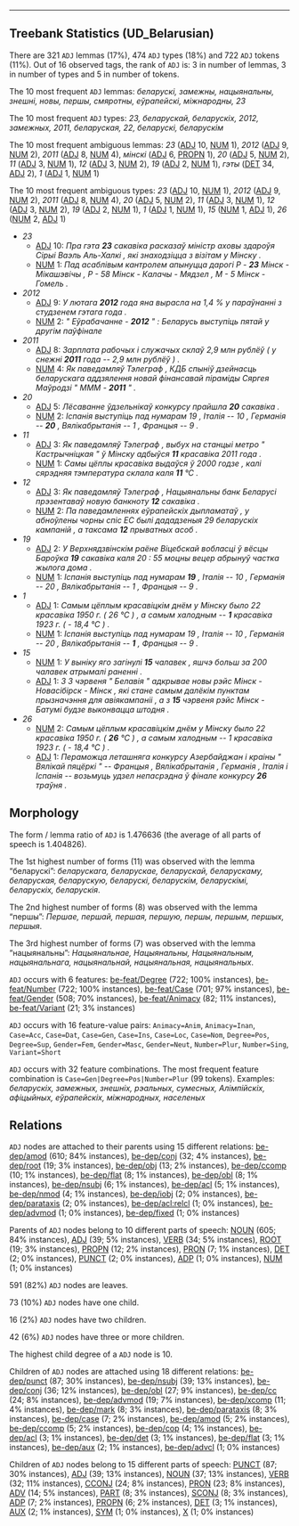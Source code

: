 

--------------------------------------------------------------------------------

## Treebank Statistics (UD_Belarusian)

There are 321 `ADJ` lemmas (17%), 474 `ADJ` types (18%) and 722 `ADJ` tokens (11%).
Out of 16 observed tags, the rank of `ADJ` is: 3 in number of lemmas, 3 in number of types and 5 in number of tokens.

The 10 most frequent `ADJ` lemmas: <em>беларускі, замежны, нацыянальны, знешні, новы, першы, смяротны, еўрапейскі, міжнародны, 23</em>

The 10 most frequent `ADJ` types:  <em>23, беларускай, беларускіх, 2012, замежных, 2011, беларуская, 22, беларускі, беларускім</em>

The 10 most frequent ambiguous lemmas: <em>23</em> ([ADJ]() 10, [NUM]() 1), <em>2012</em> ([ADJ]() 9, [NUM]() 2), <em>2011</em> ([ADJ]() 8, [NUM]() 4), <em>мінскі</em> ([ADJ]() 6, [PROPN]() 1), <em>20</em> ([ADJ]() 5, [NUM]() 2), <em>11</em> ([ADJ]() 3, [NUM]() 1), <em>12</em> ([ADJ]() 3, [NUM]() 2), <em>19</em> ([ADJ]() 2, [NUM]() 1), <em>гэты</em> ([DET]() 34, [ADJ]() 2), <em>1</em> ([ADJ]() 1, [NUM]() 1)

The 10 most frequent ambiguous types:  <em>23</em> ([ADJ]() 10, [NUM]() 1), <em>2012</em> ([ADJ]() 9, [NUM]() 2), <em>2011</em> ([ADJ]() 8, [NUM]() 4), <em>20</em> ([ADJ]() 5, [NUM]() 2), <em>11</em> ([ADJ]() 3, [NUM]() 1), <em>12</em> ([ADJ]() 3, [NUM]() 2), <em>19</em> ([ADJ]() 2, [NUM]() 1), <em>1</em> ([ADJ]() 1, [NUM]() 1), <em>15</em> ([NUM]() 1, [ADJ]() 1), <em>26</em> ([NUM]() 2, [ADJ]() 1)


* <em>23</em>
  * [ADJ]() 10: <em>Пра гэта <b>23</b> сакавіка расказаў міністр аховы здароўя Сірыі Ваэль Аль-Халкі , які знаходзіцца з візітам у Мінску .</em>
  * [NUM]() 1: <em>Пад асаблівым кантролем апынуцца дарогі Р - <b>23</b> Мінск - Мікашэвічы , Р - 58 Мінск - Калачы - Мядзел , М - 5 Мінск - Гомель .</em>
* <em>2012</em>
  * [ADJ]() 9: <em>У лютага <b>2012</b> года яна вырасла на 1,4 % у параўнанні з студзенем гэтага года .</em>
  * [NUM]() 2: <em>" Еўрабачанне - <b>2012</b> " : Беларусь выступіць пятай у другім паўфінале</em>
* <em>2011</em>
  * [ADJ]() 8: <em>Зарплата рабочых і служачых склаў 2,9 млн рублёў ( у снежні <b>2011</b> года -- 2,9 млн рублёў ) .</em>
  * [NUM]() 4: <em>Як паведамляў Тэлеграф , КДБ спыніў дзейнасць беларускага аддзялення новай фінансавай піраміды Сяргея Маўродзі " МММ - <b>2011</b> " .</em>
* <em>20</em>
  * [ADJ]() 5: <em>Лёсаванне ўдзельнікаў конкурсу прайшла <b>20</b> сакавіка .</em>
  * [NUM]() 2: <em>Іспанія выступіць пад нумарам 19 , Італія -- 10 , Германія -- <b>20</b> , Вялікабрытанія -- 1 , Францыя -- 9 .</em>
* <em>11</em>
  * [ADJ]() 3: <em>Як паведамляў Тэлеграф , выбух на станцыі метро " Кастрычніцкая " ў Мінску адбыўся <b>11</b> красавіка 2011 года .</em>
  * [NUM]() 1: <em>Самы цёплы красавіка выдаўся ў 2000 годзе , калі сярэдняя тэмпература склала каля <b>11</b> °С .</em>
* <em>12</em>
  * [ADJ]() 3: <em>Як паведамляў Тэлеграф , Нацыянальны банк Беларусі прэзентаваў новую банкноту <b>12</b> сакавіка .</em>
  * [NUM]() 2: <em>Па паведамленнях еўрапейскіх дыпламатаў , у абноўлены чорны спіс ЕС былі дададзеныя 29 беларускіх кампаній , а таксама <b>12</b> прыватных асоб .</em>
* <em>19</em>
  * [ADJ]() 2: <em>У Верхнядзвінскім раёне Віцебскай вобласці ў вёсцы Бароўка <b>19</b> сакавіка каля 20 : 55 моцны вецер абрынуў частка жылога дома .</em>
  * [NUM]() 1: <em>Іспанія выступіць пад нумарам <b>19</b> , Італія -- 10 , Германія -- 20 , Вялікабрытанія -- 1 , Францыя -- 9 .</em>
* <em>1</em>
  * [ADJ]() 1: <em>Самым цёплым красавіцкім днём у Мінску было 22 красавіка 1950 г. ( 26 °С ) , а самым халодным -- <b>1</b> красавіка 1923 г. ( - 18,4 °С ) .</em>
  * [NUM]() 1: <em>Іспанія выступіць пад нумарам 19 , Італія -- 10 , Германія -- 20 , Вялікабрытанія -- <b>1</b> , Францыя -- 9 .</em>
* <em>15</em>
  * [NUM]() 1: <em>У выніку яго загінулі <b>15</b> чалавек , яшчэ больш за 200 чалавек атрымалі раненні .</em>
  * [ADJ]() 1: <em>З 3 чэрвеня " Белавія " адкрывае новы рэйс Мінск - Новасібірск - Мінск , які стане самым далёкім пунктам прызначэння для авіякампаніі , а з <b>15</b> чэрвеня рэйс Мінск - Батумі будзе выконвацца штодня .</em>
* <em>26</em>
  * [NUM]() 2: <em>Самым цёплым красавіцкім днём у Мінску было 22 красавіка 1950 г. ( <b>26</b> °С ) , а самым халодным -- 1 красавіка 1923 г. ( - 18,4 °С ) .</em>
  * [ADJ]() 1: <em>Пераможца леташняга конкурсу Азербайджан і краіны " Вялікай пяцёркі " -- Францыя , Вялікабрытанія , Германія , Італія і Іспанія -- возьмуць удзел непасрэдна ў фінале конкурсу <b>26</b> траўня .</em>

## Morphology

The form / lemma ratio of `ADJ` is 1.476636 (the average of all parts of speech is 1.404826).

The 1st highest number of forms (11) was observed with the lemma “беларускі”: <em>беларускага, беларускае, беларускай, беларускаму, беларуская, беларускую, беларускі, беларускім, беларускімі, беларускіх, беларускія</em>.

The 2nd highest number of forms (8) was observed with the lemma “першы”: <em>Першае, першай, першая, першую, першы, першым, першых, першыя</em>.

The 3rd highest number of forms (7) was observed with the lemma “нацыянальны”: <em>Нацыянальнае, Нацыянальны, Нацыянальным, нацыянальнага, нацыянальнай, нацыянальная, нацыянальных</em>.

`ADJ` occurs with 6 features: [be-feat/Degree]() (722; 100% instances), [be-feat/Number]() (722; 100% instances), [be-feat/Case]() (701; 97% instances), [be-feat/Gender]() (508; 70% instances), [be-feat/Animacy]() (82; 11% instances), [be-feat/Variant]() (21; 3% instances)

`ADJ` occurs with 16 feature-value pairs: `Animacy=Anim`, `Animacy=Inan`, `Case=Acc`, `Case=Dat`, `Case=Gen`, `Case=Ins`, `Case=Loc`, `Case=Nom`, `Degree=Pos`, `Degree=Sup`, `Gender=Fem`, `Gender=Masc`, `Gender=Neut`, `Number=Plur`, `Number=Sing`, `Variant=Short`

`ADJ` occurs with 32 feature combinations.
The most frequent feature combination is `Case=Gen|Degree=Pos|Number=Plur` (99 tokens).
Examples: <em>беларускіх, замежных, знешніх, рэальных, сумесных, Алімпійскіх, афіцыйных, еўрапейскіх, міжнародных, населеных</em>


## Relations

`ADJ` nodes are attached to their parents using 15 different relations: [be-dep/amod]() (610; 84% instances), [be-dep/conj]() (32; 4% instances), [be-dep/root]() (19; 3% instances), [be-dep/obj]() (13; 2% instances), [be-dep/ccomp]() (10; 1% instances), [be-dep/flat]() (8; 1% instances), [be-dep/obl]() (8; 1% instances), [be-dep/nsubj]() (6; 1% instances), [be-dep/acl]() (5; 1% instances), [be-dep/nmod]() (4; 1% instances), [be-dep/iobj]() (2; 0% instances), [be-dep/parataxis]() (2; 0% instances), [be-dep/acl:relcl]() (1; 0% instances), [be-dep/advmod]() (1; 0% instances), [be-dep/fixed]() (1; 0% instances)

Parents of `ADJ` nodes belong to 10 different parts of speech: [NOUN]() (605; 84% instances), [ADJ]() (39; 5% instances), [VERB]() (34; 5% instances), [ROOT]() (19; 3% instances), [PROPN]() (12; 2% instances), [PRON]() (7; 1% instances), [DET]() (2; 0% instances), [PUNCT]() (2; 0% instances), [ADP]() (1; 0% instances), [NUM]() (1; 0% instances)

591 (82%) `ADJ` nodes are leaves.

73 (10%) `ADJ` nodes have one child.

16 (2%) `ADJ` nodes have two children.

42 (6%) `ADJ` nodes have three or more children.

The highest child degree of a `ADJ` node is 10.

Children of `ADJ` nodes are attached using 18 different relations: [be-dep/punct]() (87; 30% instances), [be-dep/nsubj]() (39; 13% instances), [be-dep/conj]() (36; 12% instances), [be-dep/obl]() (27; 9% instances), [be-dep/cc]() (24; 8% instances), [be-dep/advmod]() (19; 7% instances), [be-dep/xcomp]() (11; 4% instances), [be-dep/mark]() (8; 3% instances), [be-dep/parataxis]() (8; 3% instances), [be-dep/case]() (7; 2% instances), [be-dep/amod]() (5; 2% instances), [be-dep/ccomp]() (5; 2% instances), [be-dep/cop]() (4; 1% instances), [be-dep/acl]() (3; 1% instances), [be-dep/det]() (3; 1% instances), [be-dep/flat]() (3; 1% instances), [be-dep/aux]() (2; 1% instances), [be-dep/advcl]() (1; 0% instances)

Children of `ADJ` nodes belong to 15 different parts of speech: [PUNCT]() (87; 30% instances), [ADJ]() (39; 13% instances), [NOUN]() (37; 13% instances), [VERB]() (32; 11% instances), [CCONJ]() (24; 8% instances), [PRON]() (23; 8% instances), [ADV]() (14; 5% instances), [PART]() (8; 3% instances), [SCONJ]() (8; 3% instances), [ADP]() (7; 2% instances), [PROPN]() (6; 2% instances), [DET]() (3; 1% instances), [AUX]() (2; 1% instances), [SYM]() (1; 0% instances), [X]() (1; 0% instances)


